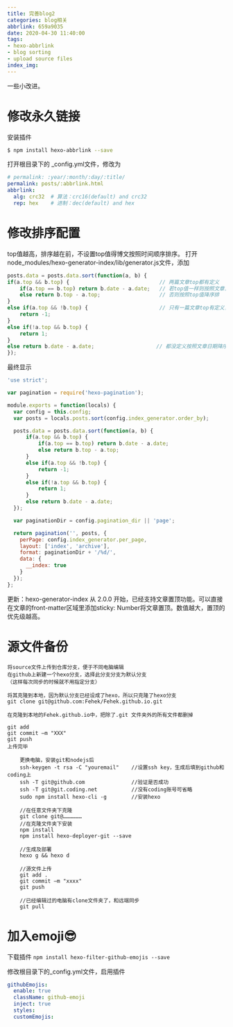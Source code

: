 ```yaml
---
title: 完善blog2
categories: blog相关
abbrlink: 659a9035
date: 2020-04-30 11:40:00
tags: 
- hexo-abbrlink
- blog sorting
- upload source files
index_img:
---
```

一些小改进。
<!-- more -->

# 修改永久链接
安装插件
```bash
$ npm install hexo-abbrlink --save 
```
打开根目录下的 \_config.yml文件，修改为
```yaml
# permalink: :year/:month/:day/:title/
permalink: posts/:abbrlink.html
abbrlink:
  alg: crc32  # 算法：crc16(default) and crc32
  rep: hex    # 进制：dec(default) and hex
```

# 修改排序配置
top值越高，排序越在前，不设置top值得博文按照时间顺序排序。
打开node_modules/hexo-generator-index/lib/generator.js文件，添加
```js
posts.data = posts.data.sort(function(a, b) {
if(a.top && b.top) {                             // 两篇文章top都有定义
    if(a.top == b.top) return b.date - a.date;   // 若top值一样则按照文章日期降序排
    else return b.top - a.top;                   // 否则按照top值降序排
}
else if(a.top && !b.top) {                       // 只有一篇文章top有定义，那么将有top的排在前面
    return -1;
}
else if(!a.top && b.top) {
    return 1;
}
else return b.date - a.date;                    // 都没定义按照文章日期降序排
});
```
最终显示
```js
'use strict';

var pagination = require('hexo-pagination');

module.exports = function(locals) {
  var config = this.config;
  var posts = locals.posts.sort(config.index_generator.order_by);

  posts.data = posts.data.sort(function(a, b) {
      if(a.top && b.top) {
          if(a.top == b.top) return b.date - a.date;
          else return b.top - a.top;
      }
      else if(a.top && !b.top) {
          return -1;
      }
      else if(!a.top && b.top) {
          return 1;
      }
      else return b.date - a.date;
  });

  var paginationDir = config.pagination_dir || 'page';

  return pagination('', posts, {
    perPage: config.index_generator.per_page,
    layout: ['index', 'archive'],
    format: paginationDir + '/%d/',
    data: {
      __index: true
    }
  });
};
```
更新：hexo-generator-index 从 2.0.0 开始，已经支持文章置顶功能。可以直接在文章的front-matter区域里添加sticky: Number将文章置顶。数值越大，置顶的优先级越高。 

# 源文件备份
```
将source文件上传到仓库分支，便于不同电脑编辑
在github上新建一个hexo分支，选择此分支分支为默认分支
（这样每次同步的时候就不用指定分支）

将其克隆到本地，因为默认分支已经设成了hexo，所以只克隆了hexo分支
git clone git@github.com:Fehek/Fehek.github.io.git

在克隆到本地的Fehek.github.io中，把除了.git 文件夹外的所有文件都删掉

git add 
git commit –m "XXX"
git push
上传完毕
```
```
	更换电脑，安装git和nodejs后
	ssh-keygen -t rsa -C "youremail"    //设置ssh key，生成后填到github和coding上
	ssh -T git@github.com               //验证是否成功
	ssh -T git@git.coding.net           //没有coding账号可省略
	sudo npm install hexo-cli -g        //安装hexo  
	
	//在任意文件夹下克隆
	git clone git@………………                
	//在克隆文件夹下安装
	npm install                         
	npm install hexo-deployer-git --save  
	
	//生成及部署
	hexo g && hexo d 

	//源文件上传
	git add .
	git commit –m "xxxx"
	git push  

	//已经编辑过的电脑有clone文件夹了，和远端同步
	git pull
```
# 加入emoji:sunglasses:
下载插件 `npm install hexo-filter-github-emojis --save`

修改根目录下的_config.yml文件，启用插件
```yml
githubEmojis: 
  enable: true
  className: github-emoji
  inject: true
  styles:
  customEmojis:
```
